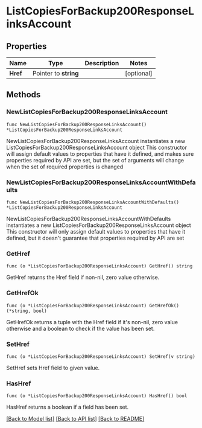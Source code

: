 # ListCopiesForBackup200ResponseLinksAccount

## Properties

Name | Type | Description | Notes
------------ | ------------- | ------------- | -------------
**Href** | Pointer to **string** |  | [optional] 

## Methods

### NewListCopiesForBackup200ResponseLinksAccount

`func NewListCopiesForBackup200ResponseLinksAccount() *ListCopiesForBackup200ResponseLinksAccount`

NewListCopiesForBackup200ResponseLinksAccount instantiates a new ListCopiesForBackup200ResponseLinksAccount object
This constructor will assign default values to properties that have it defined,
and makes sure properties required by API are set, but the set of arguments
will change when the set of required properties is changed

### NewListCopiesForBackup200ResponseLinksAccountWithDefaults

`func NewListCopiesForBackup200ResponseLinksAccountWithDefaults() *ListCopiesForBackup200ResponseLinksAccount`

NewListCopiesForBackup200ResponseLinksAccountWithDefaults instantiates a new ListCopiesForBackup200ResponseLinksAccount object
This constructor will only assign default values to properties that have it defined,
but it doesn't guarantee that properties required by API are set

### GetHref

`func (o *ListCopiesForBackup200ResponseLinksAccount) GetHref() string`

GetHref returns the Href field if non-nil, zero value otherwise.

### GetHrefOk

`func (o *ListCopiesForBackup200ResponseLinksAccount) GetHrefOk() (*string, bool)`

GetHrefOk returns a tuple with the Href field if it's non-nil, zero value otherwise
and a boolean to check if the value has been set.

### SetHref

`func (o *ListCopiesForBackup200ResponseLinksAccount) SetHref(v string)`

SetHref sets Href field to given value.

### HasHref

`func (o *ListCopiesForBackup200ResponseLinksAccount) HasHref() bool`

HasHref returns a boolean if a field has been set.


[[Back to Model list]](../README.md#documentation-for-models) [[Back to API list]](../README.md#documentation-for-api-endpoints) [[Back to README]](../README.md)


